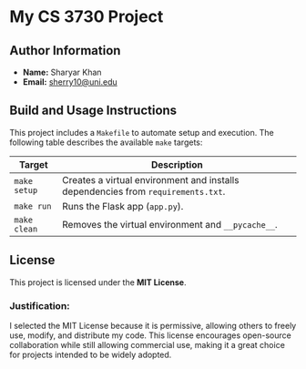 # My CS 3730 Project

## Author Information

- **Name:** Sharyar Khan
- **Email:** sherry10@uni.edu

## Build and Usage Instructions

This project includes a `Makefile` to automate setup and execution. The following table describes the available `make` targets:

| Target       | Description                                                                      |
| ------------ | -------------------------------------------------------------------------------- |
| `make setup` | Creates a virtual environment and installs dependencies from `requirements.txt`. |
| `make run`   | Runs the Flask app (`app.py`).                                                   |
| `make clean` | Removes the virtual environment and `__pycache__`.                               |

## License

This project is licensed under the **MIT License**.

### Justification:

I selected the MIT License because it is permissive, allowing others to freely use, modify, and distribute my code. This license encourages open-source collaboration while still allowing commercial use, making it a great choice for projects intended to be widely adopted.
